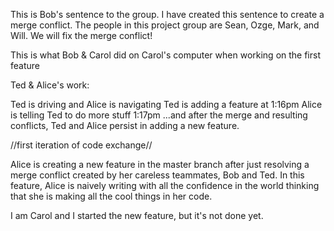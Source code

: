 This is Bob's sentence to the group. I have created this sentence to create a merge conflict. The people in this project group are Sean, Ozge, Mark, and Will. We will fix the merge conflict!

This is what Bob & Carol did on Carol's computer when working on the first feature

Ted & Alice's work:

Ted is driving and Alice is navigating
Ted is adding a feature at 1:16pm
Alice is telling Ted to do more stuff 1:17pm
...and after the merge and resulting conflicts, Ted and Alice persist in adding a new feature.

//first iteration of code exchange//

Alice is creating a new feature in the master branch after just resolving a merge conflict created by her careless teammates, Bob and Ted. In this feature, Alice is naively writing with all the confidence in the world thinking that she is making all the cool things in her code.

I am Carol and I started the new feature, but it's not done yet.
